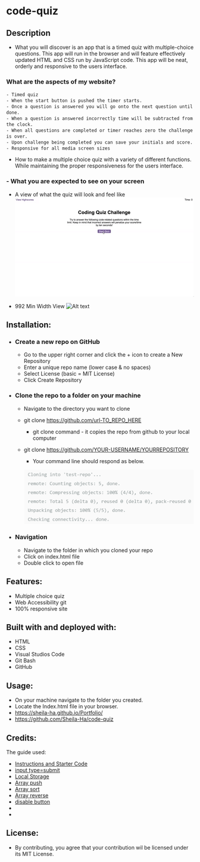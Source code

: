 # code-quiz

## Description
  - What you will discover is an app that is a timed quiz with multiple-choice questions. This app will run in the browser and will feature effectively updated HTML and CSS run by JavaScript code. This app will be neat, orderly and responsive to the users interface.

  ### What are the aspects of my website?
    - Timed quiz
    - When the start button is pushed the timer starts.
    - Once a question is answered you will go onto the next question until done.
    - When a question is answered incorrectly time will be subtracted from the clock.
    - When all questions are completed or timer reaches zero the challenge is over.
    - Upon challenge being completed you can save your initials and score.
    - Responsive for all media screen sizes

  - How to make a multiple choice quiz with a variety of different functions. While maintaining the proper responsiveness for the users interface. 

  ### - What you are expected to see on your screen
  * A view of what the quiz will look and feel like
   ![Alt text](04-web-apis-homework-demo.gif)

  * 992 Min Width View
    ![Alt text](homepage_screenshot.png)

## Installation:
  - ### Create a new repo on GitHub
      - Go to the upper right corner and click the + icon to create a New Repository
      - Enter a unique repo name (lower case & no spaces)
      - Select License (basic = MIT License)
      - Click Create Repository 

  - ### Clone the repo to a folder on your machine
      - Navigate to the directory you want to clone
      - git clone https://github.com/url-TO_REPO_HERE
          - git clone command - it copies the repo from github  to your local computer
      - git clone https://github.com/YOUR-USERNAME/YOURREPOSITORY
          - Your command line should respond as below.

         ![Alt text](image.png)

  - ### Navigation
      - Navigate to the folder in which you cloned your repo
      - Click on index.html file
      - Double click to open file

## Features:
  - Multiple choice quiz
  - Web Accessibility
  git
  - 100% responsive site

## Built with and deployed with:
  - HTML
  - CSS
  - Visual Studios Code
  - Git Bash
  - GitHub
  
## Usage:
  - On your machine navigate to the folder you created.
  - Locate the Index.html file in your browser.
  - https://sheila-ha.github.io/Portfolio/
  - https://github.com/Sheila-Ha/code-quiz

## Credits:
The guide used:
 - [Instructions and Starter Code](https://git.bootcampcontent.com/University-of-Minnesota/UofM-VIRT-FSF-PT-10-2023-U-LOLC/-/tree/main/01-HTML-Git-CSS/02-Challenge)
 - [input type=submit](https://developer.mozilla.org/en-US/docs/Web/HTML/Element/input/submit)
 - [Local Storage](https://developer.mozilla.org/en-US/docs/Web/API/Window/localStorage)
 - [Array push](https://www.w3schools.com/jsref/jsref_push.asp)
 - [Array sort](https://developer.mozilla.org/en-US/docs/Web/JavaScript/Reference/Global_Objects/Array/sort)
 - [Array reverse](https://www.w3schools.com/jsref/jsref_reverse.asp)
 - [disable button](https://developer.mozilla.org/en-US/docs/Web/API/Element/setAttribute#examples)
 -
 -
 


## License:
  - By contributing, you agree that your contribution wil be licensed under its MIT License.
